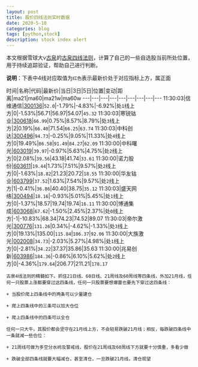```yaml
---
layout: post
title: 股价四线法则实时数据
date: 2020-5-10
categories: blog
tags: [python,stock]
description: stock index alert
---
```



本文根据雪球大v[古泉](https://xueqiu.com/u/7148646888)的[古泉四线法则](https://xueqiu.com/7148646888/130498192)，计算了自己的一些自选股当前所处位置，用于持续追踪验证，帮助自己进行判断。

**说明**：下表中4线对应取值为`红色`表示最新价处于对应指标上方，属正面

时间|名称|代码|最新价|当日|3日|5日|位置|变动|距离|ma21|ma60|ma21w|ma60w
---|---|---|---|---|---|---|---|---
11:30:03|信维通信|[300136](https://xueqiu.com/S/SZ300136)|`52.0`|-1.79%|-4.83%|-6.92%|处`1`线上方|0|-1.53%|56.71|56.97|54.07|`45.32`
11:30:03|寒锐钴业|[300618](https://xueqiu.com/S/SZ300618)|`66.99`|0.75%|8.57%|8.79%|处`3`线上方|2|0.19%|`66.40`|71.54|`66.25`|`63.74`
11:30:03|中科创达|[300496](https://xueqiu.com/S/SZ300496)|`94.73`|-0.25%|9.05%|11.33%|处`4`线上方|0|19.49%|`86.58`|`91.49`|`84.27`|`62.09`
11:30:00|中科曙光|[603019](https://xueqiu.com/S/SH603019)|`39.97`|-0.97%|5.63%|4.75%|处`2`线上方|0|2.08%|`39.56`|43.18|41.74|`33.61`
11:30:00|诺力股份|[603611](https://xueqiu.com/S/SH603611)|`19.44`|1.73%|7.51%|9.57%|处`2`线上方|0|-1.63%|`18.82`|21.23|20.72|`18.55`
11:30:00|华友钴业|[603799](https://xueqiu.com/S/SH603799)|`37.52`|1.63%|7.54%|9.57%|处`2`线上方|1|-0.41%|`36.86`|40.40|38.75|`35.12`
11:30:03|盛天网络|[300494](https://xueqiu.com/S/SZ300494)|`18.16`|-0.93%|5.01%|5.45%|处`1`线上方|0|-1.37%|18.57|19.74|19.74|`16.11`
11:30:00|博通集成|[603068](https://xueqiu.com/S/SH603068)|`67.62`|-1.50%|2.45%|2.37%|处`0`线上方|-1|-10.83%|68.34|74.23|74.52|89.07
11:30:03|帝尔激光|[300776](https://xueqiu.com/S/SZ300776)|`131.26`|0.34%|-4.62%|-1.33%|处`3`线上方|0|19.13%|135.00|`115.84`|`106.37`|`92.06`
11:30:00|大族激光|[002008](https://xueqiu.com/S/SZ002008)|`34.73`|-2.03%|5.27%|4.98%|处`1`线上方|0|-2.81%|`34.22`|37.37|35.86|35.63
11:30:00|兆易创新|[603986](https://xueqiu.com/S/SH603986)|`184.36`|-0.86%|6.10%|5.62%|处`2`线上方|0|-4.36%|`179.64`|206.77|211.21|`178.17`

```
古泉4线法则的精髓如下。抓住21日线、60日线、21周线及60周线等四条线，外加21月线，任何一只股票上涨都要穿过这四条线，任何一只股票要想爆雷也要先下穿过这四条线：

+ 当股价爬上四条线中的两条可以少量建仓

+ 爬上四条线中的三条可以加大仓位

+ 爬上四条线中的四条可以全仓

任何一只大牛，其股价都会坚守在21月线上方，不会轻易跌破21月线；相反，每跌破四条线中一条就减一些仓位：

+ 21周线可做为多空分水岭及警戒线，股价在21周线及60周线下方就要十分慎重，多看少做

+ 跌破全部四条线就要大幅减仓，甚至清仓，一旦跌破21月线，清仓观望
```